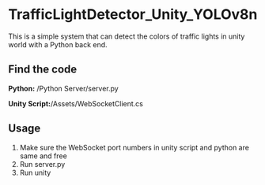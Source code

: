 # TrafficLightDetector_Unity_YOLOv8n
This is a simple system that can detect the colors of traffic lights in unity world with a Python back end.

## Find the code
**Python:** /Python Server/server.py

**Unity Script:**/Assets/WebSocketClient.cs

## Usage
1. Make sure the WebSocket port numbers in unity script and python are same and free
2. Run server.py
3. Run unity
